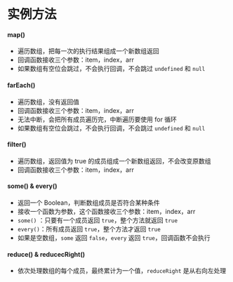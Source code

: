 # 实例方法

#### map()

- 遍历数组，把每一次的执行结果组成一个新数组返回
- 回调函数接收三个参数：item，index，arr
- 如果数组有空位会跳过，不会执行回调，不会跳过 `undefined` 和 `null`

#### farEach()

- 遍历数组，没有返回值
- 回调函数接收三个参数：item，index，arr
- 无法中断，会把所有成员遍历完，中断遍历要使用 for 循环
- 如果数组有空位会跳过，不会执行回调，不会跳过 `undefined` 和 `null`

#### filter() 

- 遍历数组，返回值为 true 的成员组成一个新数组返回，不会改变原数组
- 回调函数接收三个参数：item，index，arr

#### some() & every()

- 返回一个 Boolean，判断数组成员是否符合某种条件
- 接收一个函数为参数，这个函数接收三个参数：item，index，arr
- `some()` ：只要有一个成员返回 `true`，整个方法就返回 `true`
- `every()`：所有成员返回 `true`，整个方法才返回 `true`
- 如果是空数组，`some` 返回 `false`，`every` 返回 `true`，回调函数不会执行

#### reduce() & reducecRight()

- 依次处理数组的每个成员，最终累计为一个值，`reduceRight` 是从右向左处理


